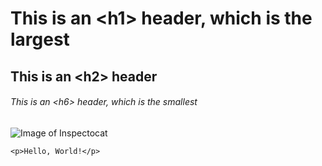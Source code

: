 # This is an \<h1\> header, which is the largest
## This is an \<h2\> header
###### This is an \<h6\> header, which is the smallest

![Image of Inspectocat](https://octodex.github.com/images/inspectocat.jpg)

```
<p>Hello, World!</p>
```
